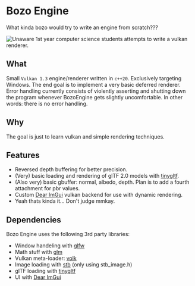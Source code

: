 # Bozo Engine
What kinda bozo would try to write an engine from scratch???

![Unaware 1st year computer science students attempts to write a vulkan renderer.](https://cdn.discordapp.com/attachments/707920399752626247/1123779412769386619/vulkan_unaware.png)

## What
Small `Vulkan 1.3` engine/renderer written in `c++20`. Exclusively targeting Windows. The end goal is to implement a very basic deferred renderer. Error handling currently consists of violently asserting and shutting down the program whenever BozoEngine gets slightly uncomfortable. In other words: there is no error handling.

## Why
The goal is just to learn vulkan and simple rendering techniques.

## Features
- Reversed depth buffering for better precision.
- (Very) basic loading and rendering of glTF 2.0 models with [tinygltf](https://github.com/syoyo/tinygltf).
- (Also very) basic gbuffer: normal, albedo, depth. Plan is to add a fourth attachment for pbr values.
- Custom [Dear ImGui](https://github.com/ocornut/imgui) vulkan backend for use with dynamic rendering.
- Yeah thats kinda it... Don't judge mmkay.

## Dependencies
Bozo Engine uses the following 3rd party libraries:
- Window handeling with [glfw](https://github.com/glfw/glfw)
- Math stuff with [glm](https://github.com/g-truc/glm)
- Vulkan meta-loader: [volk](https://github.com/zeux/volk)
- Image loading with [stb](https://github.com/nothings/stb) (only using stb_image.h)
- glTF loading with [tinygltf](https://github.com/syoyo/tinygltf)
- UI with [Dear ImGui](https://github.com/ocornut/imgui)
